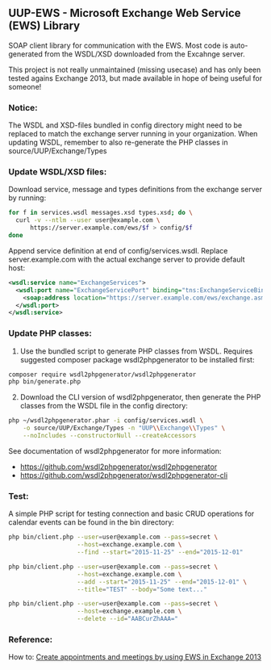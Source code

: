 ## UUP-EWS - Microsoft Exchange Web Service (EWS) Library

SOAP client library for communication with the EWS. Most code is auto-generated
from the WSDL/XSD downloaded from the Excahnge server. 

This project is not really unmaintained (missing usecase) and has only been tested
agains Exchange 2013, but made available in hope of being useful for someone!

### Notice: 

The WSDL and XSD-files bundled in config directory might need to be replaced to 
match the exchange server running in your organization. When updating WSDL, remember 
to also re-generate the PHP classes in source/UUP/Exchange/Types

### Update WSDL/XSD files:

Download service, message and types definitions from the exchange server by running:

```bash
for f in services.wsdl messages.xsd types.xsd; do \
  curl -v --ntlm --user user@example.com \
      https://server.example.com/ews/$f > config/$f
done
```

Append service definition at end of config/services.wsdl. Replace server.example.com
with the actual exchange server to provide default host:

```xml
<wsdl:service name="ExchangeServices">
  <wsdl:port name="ExchangeServicePort" binding="tns:ExchangeServiceBinding">
    <soap:address location="https://server.example.com/ews/exchange.asmx" />
  </wsdl:port>
</wsdl:service> 
```

### Update PHP classes:

1. Use the bundled script to generate PHP classes from WSDL. Requires suggested 
   composer package wsdl2phpgenerator to be installed first:

```bash
composer require wsdl2phpgenerator/wsdl2phpgenerator
php bin/generate.php
```

2. Download the CLI version of wsdl2phpgenerator, then generate the PHP classes
   from the WSDL file in the config directory:

```bash
php ~/wsdl2phpgenerator.phar -i config/services.wsdl \
    -o source/UUP/Exchange/Types -n "UUP\\Exchange\\Types" \
    --noIncludes --constructorNull --createAccessors
```

See documentation of wsdl2phpgenerator for more information:

* https://github.com/wsdl2phpgenerator/wsdl2phpgenerator
* https://github.com/wsdl2phpgenerator/wsdl2phpgenerator-cli

### Test:

A simple PHP script for testing connection and basic CRUD operations for calendar
events can be found in the bin directory:

```bash
php bin/client.php --user=user@example.com --pass=secret \
                   --host=exchange.example.com \
                   --find --start="2015-11-25" --end="2015-12-01"
```

```bash
php bin/client.php --user=user@example.com --pass=secret \
                   --host=exchange.example.com \
                   --add --start="2015-11-25" --end="2015-12-01" \
                   --title="TEST" --body="Some text..."
```

```bash
php bin/client.php --user=user@example.com --pass=secret \
                   --host=exchange.example.com \
                   --delete --id="AABCurZhAAA="
```

### Reference:

How to: [Create appointments and meetings by using EWS in Exchange 2013](https://msdn.microsoft.com/EN-US/library/office/dn495611%28v=exchg.150%29.aspx)
